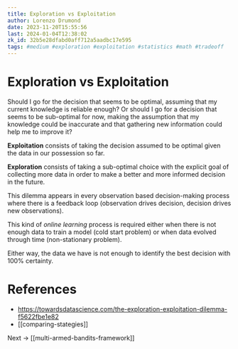 ```yaml
---
title: Exploration vs Exploitation
author: Lorenzo Drumond
date: 2023-11-20T15:55:56
last: 2024-01-04T12:38:02
zk_id: 32b5e28dfabd0aff712a5aadbc17e595
tags: #medium #exploration #exploitation #statistics #math #tradeoff
---
```



# Exploration vs Exploitation

Should I go for the decision that seems to be optimal, assuming that my current knowledge is reliable enough? Or should I go for a decision that seems to be sub-optimal for now, making the assumption that my knowledge could be inaccurate and that gathering new information could help me to improve it?

__Exploitation__ consists of taking the decision assumed to be optimal given the data in our possession so far.

__Exploration__ consists of taking a sub-optimal choice with the explicit goal of collecting more data in order to make a better and more informed decision in the future.

This dilemma appears in every observation based decision-making process where there is a feedback loop (observation drives decision, decision drives new observations).

This kind of _online learning_ process is required either when there is not enough data to train a model (cold start problem) or when data evolved through time (non-stationary problem).

Either way, the data we have is not enough to identify the best decision with 100% certainty.

# References
- https://towardsdatascience.com/the-exploration-exploitation-dilemma-f5622fbe1e82
- [[comparing-stategies]]


Next -> [[multi-armed-bandits-framework]]
